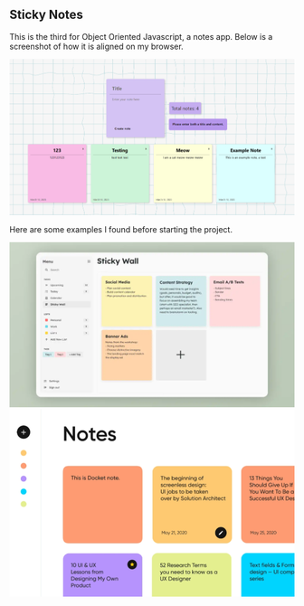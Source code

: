 ## Sticky Notes

This is the third for Object Oriented Javascript, a notes app. 
Below is a screenshot of how it is aligned on my browser.

![Alignment](./assets/img/alignment.png)


Here are some examples I found before starting the project. 

![Example One](./assets/img/example1.png)
![Example Two](./assets/img/example2.png)